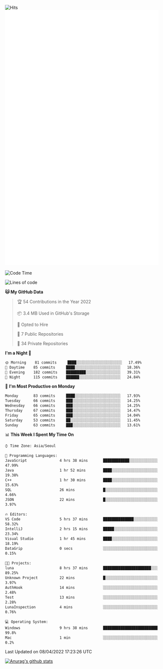 ![Hits](https://hits.seeyoufarm.com/api/count/incr/badge.svg?url=https%3A%2F%2Fgithub.com%2Fkokose1234&count_bg=%2379C83D&title_bg=%23555555&icon=apple.svg&icon_color=%23E7E7E7&title=hits&edge_flat=false)
<br/>
![Metrics](https://github.com/kokose1234/kokose1234/blob/main/github-metrics.svg)

<!--START_SECTION:waka-->
![Code Time](http://img.shields.io/badge/Code%20Time-620%20hrs%204%20mins-blue)

![Lines of code](https://img.shields.io/badge/From%20Hello%20World%20I%27ve%20Written-2%20Million%20lines%20of%20code-blue)

**🐱 My GitHub Data** 

> 🏆 54 Contributions in the Year 2022
 > 
> 📦 3.4 MB Used in GitHub's Storage 
 > 
> 💼 Opted to Hire
 > 
> 📜 7 Public Repositories 
 > 
> 🔑 34 Private Repositories  
 > 
**I'm a Night 🦉** 

```text
🌞 Morning    81 commits     ████░░░░░░░░░░░░░░░░░░░░░   17.49% 
🌆 Daytime    85 commits     ████░░░░░░░░░░░░░░░░░░░░░   18.36% 
🌃 Evening    182 commits    █████████░░░░░░░░░░░░░░░░   39.31% 
🌙 Night      115 commits    ██████░░░░░░░░░░░░░░░░░░░   24.84%

```
📅 **I'm Most Productive on Monday** 

```text
Monday       83 commits     ████░░░░░░░░░░░░░░░░░░░░░   17.93% 
Tuesday      66 commits     ███░░░░░░░░░░░░░░░░░░░░░░   14.25% 
Wednesday    66 commits     ███░░░░░░░░░░░░░░░░░░░░░░   14.25% 
Thursday     67 commits     ███░░░░░░░░░░░░░░░░░░░░░░   14.47% 
Friday       65 commits     ███░░░░░░░░░░░░░░░░░░░░░░   14.04% 
Saturday     53 commits     ██░░░░░░░░░░░░░░░░░░░░░░░   11.45% 
Sunday       63 commits     ███░░░░░░░░░░░░░░░░░░░░░░   13.61%

```


📊 **This Week I Spent My Time On** 

```text
⌚︎ Time Zone: Asia/Seoul

💬 Programming Languages: 
JavaScript               4 hrs 38 mins       ████████████░░░░░░░░░░░░░   47.99% 
Java                     1 hr 52 mins        ████░░░░░░░░░░░░░░░░░░░░░   19.38% 
C++                      1 hr 30 mins        ████░░░░░░░░░░░░░░░░░░░░░   15.63% 
SQL                      26 mins             █░░░░░░░░░░░░░░░░░░░░░░░░   4.66% 
JSON                     22 mins             █░░░░░░░░░░░░░░░░░░░░░░░░   3.97%

🔥 Editors: 
VS Code                  5 hrs 37 mins       ██████████████░░░░░░░░░░░   58.32% 
IntelliJ                 2 hrs 15 mins       █████░░░░░░░░░░░░░░░░░░░░   23.34% 
Visual Studio            1 hr 45 mins        ████░░░░░░░░░░░░░░░░░░░░░   18.19% 
DataGrip                 0 secs              ░░░░░░░░░░░░░░░░░░░░░░░░░   0.15%

🐱‍💻 Projects: 
luna                     8 hrs 37 mins       ██████████████████████░░░   89.25% 
Unknown Project          22 mins             █░░░░░░░░░░░░░░░░░░░░░░░░   3.97% 
AuthHook                 14 mins             ░░░░░░░░░░░░░░░░░░░░░░░░░   2.48% 
Test                     13 mins             ░░░░░░░░░░░░░░░░░░░░░░░░░   2.28% 
LunaInspection           4 mins              ░░░░░░░░░░░░░░░░░░░░░░░░░   0.76%

💻 Operating System: 
Windows                  9 hrs 38 mins       █████████████████████████   99.8% 
Mac                      1 min               ░░░░░░░░░░░░░░░░░░░░░░░░░   0.2%

```


 Last Updated on 08/04/2022 17:23:26 UTC
<!--END_SECTION:waka-->

[![Anurag's github stats](https://github-readme-stats.vercel.app/api?username=kokose1234&theme=dracula)](https://github.com/anuraghazra/github-readme-stats)



	
